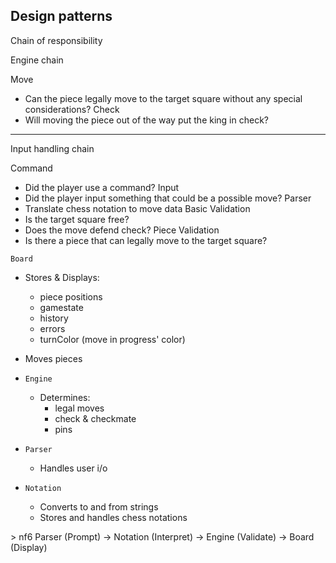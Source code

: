 
## Design patterns

Chain of responsibility

Engine chain

Move
- Can the piece legally move to the target square without any special considerations?
Check
- Will moving the piece out of the way put the king in check?

---

Input handling chain

Command
- Did the player use a command?
Input
- Did the player input something that could be a possible move?
Parser
- Translate chess notation to move data
Basic Validation
- Is the target square free?
- Does the move defend check?
Piece Validation
- Is there a piece that can legally move to the target square?



`Board`
- Stores & Displays:
	- piece positions
	- gamestate
	- history
	- errors
	- turnColor (move in progress' color)
- Moves pieces


- `Engine`
	- Determines:
		- legal moves
		- check & checkmate
		- pins
- `Parser`
	- Handles user i/o
- `Notation`
	- Converts to and from strings
	- Stores and handles chess notations

\> nf6
Parser (Prompt) -> Notation (Interpret) -> Engine (Validate) -> Board (Display)



